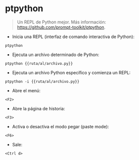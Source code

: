 # ptpython

> Un REPL de Python mejor.
> Más información: <https://github.com/prompt-toolkit/ptpython>.

- Inicia una REPL (interfaz de comando interactiva de Python):

`ptpython`

- Ejecuta un archivo determinado de Python:

`ptpython {{ruta/al/archivo.py}}`

- Ejecuta un archivo Python específico y comienza un REPL:

`ptpython -i {{ruta/al/archivo.py}}`

- Abre el menú:

`<F2>`

- Abre la página de historia:

`<F3>`

- Activa o desactiva el modo pegar (paste mode):

`<F6>`

- Sale:

`<Ctrl d>`

